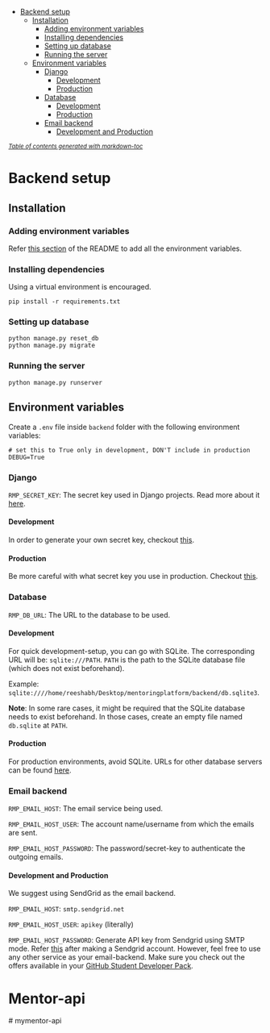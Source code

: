 - [Backend setup](#backend-setup)
  - [Installation](#installation)
    - [Adding environment variables](#adding-environment-variables)
    - [Installing dependencies](#installing-dependencies)
    - [Setting up database](#setting-up-database)
    - [Running the server](#running-the-server)
  - [Environment variables](#environment-variables)
    - [Django](#django)
      - [Development](#development)
      - [Production](#production)
    - [Database](#database)
      - [Development](#development-1)
      - [Production](#production-1)
    - [Email backend](#email-backend)
      - [Development and Production](#development-and-production)

<small><i><a href='http://ecotrust-canada.github.io/markdown-toc/'>Table of contents generated with
markdown-toc</a></i></small>

# Backend setup

## Installation

### Adding environment variables

Refer [this section](#environment-variables) of the README to add all the environment variables.

### Installing dependencies

Using a virtual environment is encouraged.

`pip install -r requirements.txt`

### Setting up database

```
python manage.py reset_db
python manage.py migrate
```

### Running the server

`python manage.py runserver`

## Environment variables

Create a `.env` file inside `backend` folder with the following environment variables:

```
# set this to True only in development, DON'T include in production
DEBUG=True
```

### Django

`RMP_SECRET_KEY`: The secret key used in Django projects. Read more about
it [here](https://docs.djangoproject.com/en/stable/ref/settings/#std:setting-SECRET_KEY).

#### Development

In order to generate your own secret key, checkout [this](https://miniwebtool.com/django-secret-key-generator/).

#### Production

Be more careful with what secret key you use in production. Checkout [this](https://stackoverflow.com/q/41298963).

### Database

`RMP_DB_URL`: The URL to the database to be used.

#### Development

For quick development-setup, you can go with SQLite. The corresponding URL will be:
`sqlite:///PATH`. `PATH` is the path to the SQLite database file (which does not exist beforehand).

Example: `sqlite:////home/reeshabh/Desktop/mentoringplatform/backend/db.sqlite3`.

**Note**: In some rare cases, it might be required that the SQLite database needs to exist beforehand. In those cases,
create an empty file named `db.sqlite` at `PATH`.

#### Production

For production environments, avoid SQLite. URLs for other database servers can be
found [here](https://github.com/jacobian/dj-database-url).

### Email backend

`RMP_EMAIL_HOST`: The email service being used.

`RMP_EMAIL_HOST_USER`: The account name/username from which the emails are sent.

`RMP_EMAIL_HOST_PASSWORD`: The password/secret-key to authenticate the outgoing emails.

#### Development and Production

We suggest using SendGrid as the email backend.

`RMP_EMAIL_HOST`: `smtp.sendgrid.net`

`RMP_EMAIL_HOST_USER`: `apikey` (literally)

`RMP_EMAIL_HOST_PASSWORD`: Generate API key from Sendgrid using SMTP mode.
Refer [this](https://app.sendgrid.com/guide/integrate/langs/python) after making a Sendgrid account. However, feel free
to use any other service as your email-backend. Make sure you check out the offers available in
your [GitHub Student Developer Pack](https://education.github.com/pack).
# Mentor-api
#   m y m e n t o r - a p i  
 